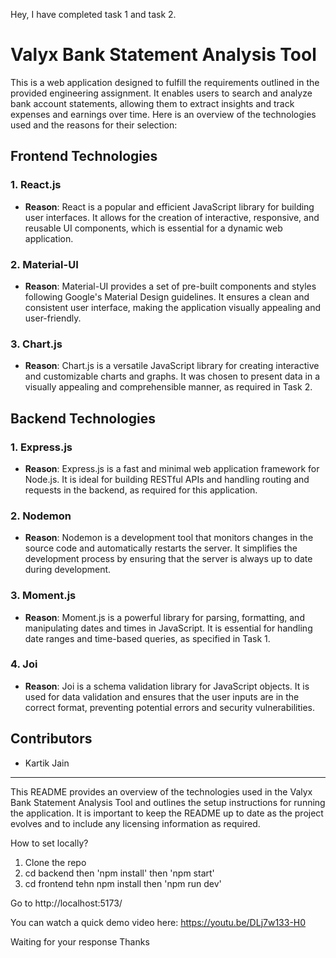 Hey, I have completed task 1 and task 2.

# Valyx Bank Statement Analysis Tool

This is a web application designed to fulfill the requirements outlined in the provided engineering assignment. It enables users to search and analyze bank account statements, allowing them to extract insights and track expenses and earnings over time. Here is an overview of the technologies used and the reasons for their selection:

## Frontend Technologies

### 1. React.js

- **Reason**: React is a popular and efficient JavaScript library for building user interfaces. It allows for the creation of interactive, responsive, and reusable UI components, which is essential for a dynamic web application.

### 2. Material-UI

- **Reason**: Material-UI provides a set of pre-built components and styles following Google's Material Design guidelines. It ensures a clean and consistent user interface, making the application visually appealing and user-friendly.

### 3. Chart.js

- **Reason**: Chart.js is a versatile JavaScript library for creating interactive and customizable charts and graphs. It was chosen to present data in a visually appealing and comprehensible manner, as required in Task 2.

## Backend Technologies

### 1. Express.js

- **Reason**: Express.js is a fast and minimal web application framework for Node.js. It is ideal for building RESTful APIs and handling routing and requests in the backend, as required for this application.

### 2. Nodemon

- **Reason**: Nodemon is a development tool that monitors changes in the source code and automatically restarts the server. It simplifies the development process by ensuring that the server is always up to date during development.

### 3. Moment.js

- **Reason**: Moment.js is a powerful library for parsing, formatting, and manipulating dates and times in JavaScript. It is essential for handling date ranges and time-based queries, as specified in Task 1.

### 4. Joi

- **Reason**: Joi is a schema validation library for JavaScript objects. It is used for data validation and ensures that the user inputs are in the correct format, preventing potential errors and security vulnerabilities.

## Contributors

- Kartik Jain

---

This README provides an overview of the technologies used in the Valyx Bank Statement Analysis Tool and outlines the setup instructions for running the application. It is important to keep the README up to date as the project evolves and to include any licensing information as required.

How to set locally?

1. Clone the repo
2. cd backend then 'npm install' then 'npm start'
3. cd frontend tehn npm install then 'npm run dev'

Go to http://localhost:5173/

You can watch a quick demo video here: https://youtu.be/DLj7w133-H0

Waiting for your response
Thanks
